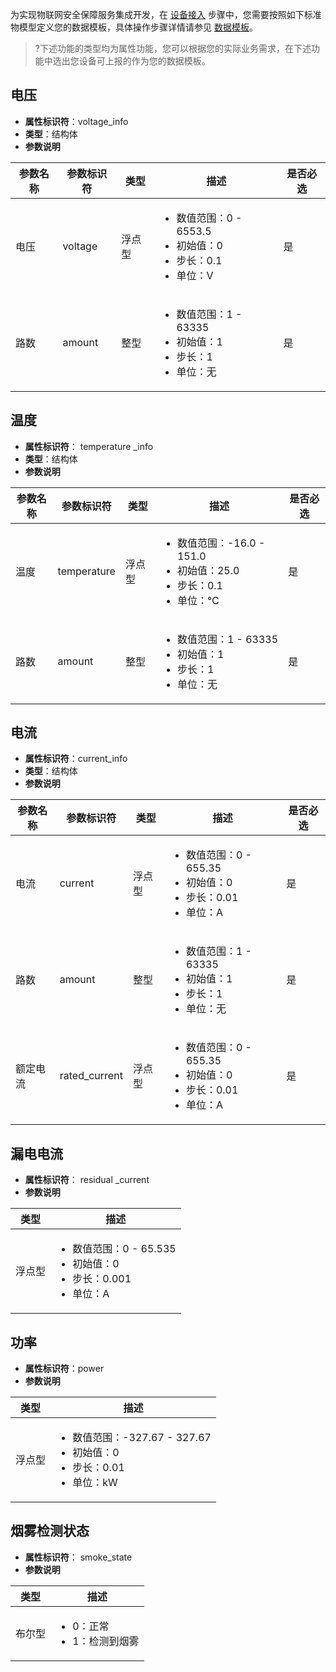 


为实现物联网安全保障服务集成开发，在 [设备接入](https://cloud.tencent.com/document/product/1081/56624#.E6.AD.A5.E9.AA.A41.EF.BC.9A.E8.AE.BE.E5.A4.87.E6.8E.A5.E5.85.A5) 步骤中，您需要按照如下标准物模型定义您的数据模板，具体操作步骤详情请参见 [数据模板](https://cloud.tencent.com/document/product/1081/44921)。

>?下述功能的类型均为属性功能，您可以根据您的实际业务需求，在下述功能中选出您设备可上报的作为您的数据模板。

## 电压

- **属性标识符**：voltage_info
- **类型**：结构体
- **参数说明**
<table>
<thead>
<tr>
<th>参数名称</th>
<th>参数标识符</th>
<th>类型</th>
<th>描述</th>
<th>是否必选</th>
</tr>
</thead>
<tbody><tr>
<td>电压</td>
<td>voltage</td>
<td>浮点型</td>
<td><ul><li>数值范围：0 - 6553.5<li>初始值：0<li>步长：0.1<li>单位：V</ul></td>
<td>是</td>
</tr>
<tr>
<td>路数</td>
<td>amount</td>
<td>整型</td>
<td><ul><li>数值范围：1 - 63335<li>初始值：1<li>步长：1<li>单位：无</ul></td>
<td>是</td>
</tr>
</tbody></table>

## 温度

- **属性标识符**： temperature _info
- **类型**：结构体
- **参数说明**
<table>
<thead>
<tr>
<th>参数名称</th>
<th>参数标识符</th>
<th>类型</th>
<th>描述</th>
<th>是否必选</th>
</tr>
</thead>
<tbody><tr>
<td>温度</td>
<td>temperature</td>
<td>浮点型</td>
<td><ul><li>数值范围：-16.0 - 151.0<li>初始值：25.0<li>步长：0.1<li>单位：℃</ul></td>
<td>是</td>
</tr>
<tr>
<td>路数</td>
<td>amount</td>
<td>整型</td>
<td><ul><li>数值范围：1 - 63335<li>初始值：1<li>步长：1<li>单位：无</ul></td>
<td>是</td>
</tr>
</tbody></table>

## 电流

- **属性标识符**：current_info
- **类型**：结构体
- **参数说明**
<table>
<thead>
<tr>
<th>参数名称</th>
<th>参数标识符</th>
<th>类型</th>
<th>描述</th>
<th>是否必选</th>
</tr>
</thead>
<tbody><tr>
<td>电流</td>
<td>current</td>
<td>浮点型</td>
<td><ul><li>数值范围：0 - 655.35<li>初始值：0<li>步长：0.01<li>单位：A</ul></td>
<td>是</td>
</tr>
<tr>
<td>路数</td>
<td>amount</td>
<td>整型</td>
<td><ul><li>数值范围：1 - 63335<li>初始值：1<li>步长：1<li>单位：无</ul></td>
<td>是</td>
</tr>
<tr>
<td>额定电流</td>
<td>rated_current</td>
<td>浮点型</td>
<td><ul><li>数值范围：0 - 655.35<li>初始值：0<li>步长：0.01<li>单位：A</ul></td>
<td>是</td>
</tr
</tbody></table>


## 漏电电流

- **属性标识符**： residual _current 
- **参数说明**
<table>
<thead>
<tr>
<th>类型</th>
<th>描述</th>
</tr>
</thead>
<tbody><tr>
<td>浮点型</td>
<td><ul><li>数值范围：0 - 65.535</li><li>初始值：0</li><li>步长：0.001</li><li>单位：A</li></ul></td>
</tr>
</tbody></table>

 


## 功率

- **属性标识符**：power
- **参数说明**
<table>
<thead>
<tr>
<th>类型</th>
<th>描述</th>
</tr>
</thead>
<tbody><tr>
<td>浮点型</td>
<td><ul><li>数值范围：-327.67 - 327.67</li><li>初始值：0</li><li>步长：0.01</li><li>单位：kW</li></ul></td>
</tr>
</tbody></table>


## 烟雾检测状态

- **属性标识符**： smoke_state 
- **参数说明**
<table>
<thead>
<tr>
<th>类型</th>
<th>描述</th>
</tr>
</thead>
<tbody><tr>
<td>布尔型</td>
<td><ul><li>0：正常</li><li>1：检测到烟雾</ul></td>
</tr>
</tbody></table>
 
 
